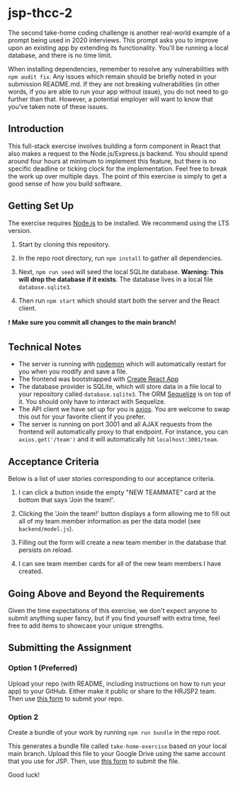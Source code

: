 # jsp-thcc-2
 
 The second take-home coding challenge is another real-world example of a prompt being used in 2020 interviews. This prompt asks you to improve upon an existing app by extending its functionality. You'll be running a local database, and there is no time limit.
 
When installing dependencies, remember to resolve any vulnerabilities with `npm audit fix`. Any issues which remain should be briefly noted in your submission README.md. If they are not breaking vulnerabilities (in other words, if you are able to run your app without issue), you do not need to go further than that. However, a potential employer will want to know that you’ve taken note of these issues.


## Introduction

This full-stack exercise involves building a form component in React that also makes a request to the Node.js/Express.js backend. You should spend around four hours at minimum to implement this feature, but there is no specific deadline or ticking clock for the implementation. Feel free to break the work up over multiple days. The point of this exercise is simply to get a good sense of how you build software.

## Getting Set Up

The exercise requires [Node.js](https://nodejs.org/en/) to be installed. We recommend using the LTS version.

1. Start by cloning this repository.

1. In the repo root directory, run `npm install` to gather all dependencies.

1. Next, `npm run seed` will seed the local SQLite database. **Warning: This will drop the database if it exists**. The database lives in a local file `database.sqlite3`.

1. Then run `npm start` which should start both the server and the React client.

❗️ **Make sure you commit all changes to the main branch!**

## Technical Notes

- The server is running with [nodemon](https://nodemon.io/) which will automatically restart for you when you modify and save a file.
- The frontend was bootstrapped with [Create React App](https://facebook.github.io/create-react-app/docs/getting-started)
- The database provider is SQLite, which will store data in a file local to your repository called `database.sqlite3`. The ORM [Sequelize](http://docs.sequelizejs.com/) is on top of it. You should only have to interact with Sequelize.
- The API client we have set up for you is [axios](https://github.com/axios/axios). You are welcome to swap this out for your favorite client if you prefer.
- The server is running on port 3001 and all AJAX requests from the frontend will automatically proxy to that endpoint. For instance, you can `axios.get('/team')` and it will automatically hit `localhost:3001/team`.

## Acceptance Criteria

Below is a list of user stories corresponding to our acceptance criteria.

1. I can click a button inside the empty "NEW TEAMMATE" card at the bottom that says 'Join the team!'.

2. Clicking the 'Join the team!' button displays a form allowing me to fill out all of my team member information as per the data model (see `backend/model.js`).

3. Filling out the form will create a new team member in the database that persists on reload.

4. I can see team member cards for all of the new team members I have created.

## Going Above and Beyond the Requirements

Given the time expectations of this exercise, we don't expect anyone to submit anything super fancy, but if you find yourself with extra time, feel free to add items to showcase your unique strengths.

## Submitting the Assignment

### Option 1 (Preferred)

Upload your repo (with README, including instructions on how to run your app) to your GitHub. Either make it public or share to the HRJSP2 team. Then use [this form](https://forms.gle/LQYm3ohiYc9Gtf7AA) to submit your repo.

### Option 2

Create a bundle of your work by running `npm run bundle` in the repo root.

This generates a bundle file called `take-home-exercise` based on your local main branch. Upload this file to your Google Drive using the same account that you use for JSP. Then, use [this form](https://forms.gle/LQYm3ohiYc9Gtf7AA) to submit the file.

Good luck!
